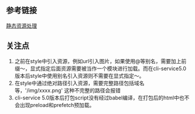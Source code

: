 ## 参考链接

[静态资源处理](https://cli.vuejs.org/zh/guide/html-and-static-assets.html#public-%E6%96%87%E4%BB%B6%E5%A4%B9)

## 关注点

1. 之前在style中引入资源，例如url引入图片，如果使用@等别名，需要加上前缀～，显式指定后面资源需要被当作一个模块进行加载。而在cli-service5.0版本后style中使用别名引入资源则不需要在显式指定～。
2. 在style中通过绝对路径引入资源，需要完整路径包括域名等，'/img/xxxx.png' 这种不完整的路径会报错
3. cli-service 5.0版本后打包script没有经过babel编译，在打包后的html中也不会出现preload和prefetch预加载。